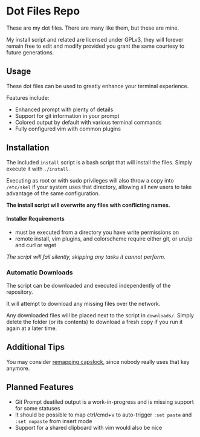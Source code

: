 
# Dot Files Repo

These are my dot files.  There are many like them, but these are mine.

My install script and related are licensed under GPLv3, they will forever remain free to edit and modify provided you grant the same courtesy to future generations.


## Usage

These dot files can be used to greatly enhance your terminal experience.

Features include:

- Enhanced prompt with plenty of details
- Support for git information in your prompt
- Colored output by default with various terminal commands
- Fully configured vim with common plugins


## Installation

The included `install` script is a bash script that will install the files.  Simply execute it with `./install`.

Executing as root or with sudo privileges will also throw a copy into `/etc/skel` if your system uses that directory, allowing all new users to take advantage of the same configuration.

**The install script will overwrite any files with conflicting names.**

#### Installer Requirements

- must be executed from a directory you have write permissions on
- remote install, vim plugins, and colorscheme require either git, or unzip and curl or wget

_The script will fail silently, skipping any tasks it cannot perform._


### Automatic Downloads

The script can be downloaded and executed independently of the repository.

It will attempt to download any missing files over the network.

Any downloaded files will be placed next to the script in `downloads/`.  Simply delete the folder (or its contents) to download a fresh copy if you run it again at a later time.


## Additional Tips

You may consider [remapping capslock](http://c2.com/cgi/wiki?RemapCapsLock), since nobody really uses that key anymore.


## Planned Features

- Git Prompt deatiled output is a work-in-progress and is missing support for some statuses
- It should be possible to map ctrl/cmd+v to auto-trigger `:set paste` and `:set nopaste` from insert mode
- Support for a shared clipboard with vim would also be nice


